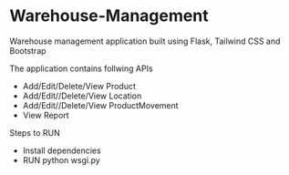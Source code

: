 # Warehouse-Management

Warehouse management application built using Flask, Tailwind CSS and Bootstrap

The application contains follwing APIs

- Add/Edit/Delete/View Product
- Add/Edit//Delete/View Location
- Add/Edit//Delete/View ProductMovement
- View Report

Steps to RUN
- Install dependencies
- RUN python wsgi.py
